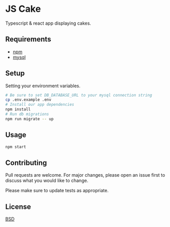 # JS Cake

Typescript & react app displaying cakes.

## Requirements

- [npm](https://nodejs.org/en/)
- [mysql](https://www.mysql.com/)


## Setup

Setting your environment variables.

```bash
# Be sure to set DB_DATABASE_URL to your mysql connection string
cp .env.example .env
# Install our app dependencies
npm install
# Run db migrations
npm run migrate -- up
```

## Usage

```bash
npm start
```

## Contributing
Pull requests are welcome. For major changes, please open an issue first to discuss what you would like to change.

Please make sure to update tests as appropriate.

## License
[BSD](https://opensource.org/licenses/BSD-3-Clause/)
